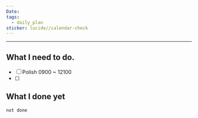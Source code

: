 ```yaml
---
Date: 
tags:
  - daily_plan
sticker: lucide//calendar-check
---
```

---
## What I need to do.

- [ ] Polish 0900 ~ 12100
- [ ] 



## What I done yet
```tasks
not done
```
